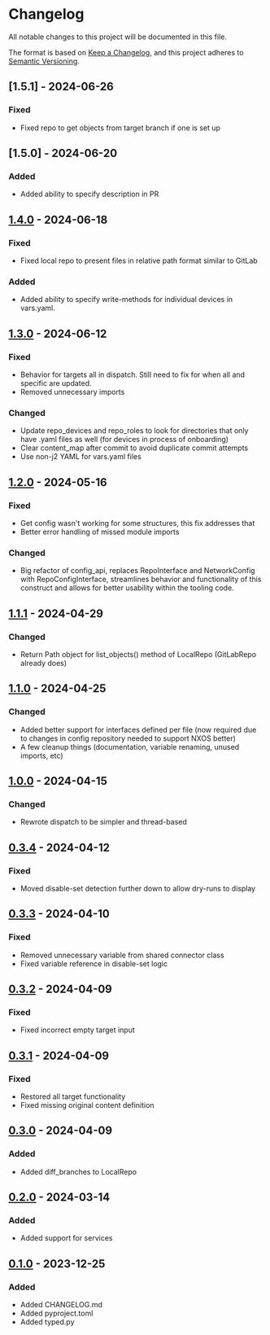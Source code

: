 # Changelog

All notable changes to this project will be documented in this file.

The format is based on [Keep a Changelog](https://keepachangelog.com/en/1.1.0/),
and this project adheres to [Semantic Versioning](https://semver.org/spec/v2.0.0.html).

## [1.5.1] - 2024-06-26

### Fixed

- Fixed repo to get objects from target branch if one is set up

## [1.5.0] - 2024-06-20

### Added

- Added ability to specify description in PR

## [1.4.0] - 2024-06-18

### Fixed

- Fixed local repo to present files in relative path format similar to GitLab

### Added

- Added ability to specify write-methods for individual devices in vars.yaml.

## [1.3.0] - 2024-06-12

### Fixed

- Behavior for targets all in dispatch. Still need to fix for when all and specific are
  updated.
- Removed unnecessary imports

### Changed

- Update repo_devices and repo_roles to look for directories that only have .yaml files
  as well (for devices in process of onboarding)
- Clear content_map after commit to avoid duplicate commit attempts
- Use non-j2 YAML for vars.yaml files

## [1.2.0] - 2024-05-16

### Fixed

- Get config wasn't working for some structures, this fix addresses that
- Better error handling of missed module imports

### Changed

- Big refactor of config_api, replaces RepoInterface and NetworkConfig with
  RepoConfigInterface, streamlines behavior and functionality of this construct and allows
  for better usability within the tooling code.

## [1.1.1] - 2024-04-29

### Changed

- Return Path object for list_objects() method of LocalRepo (GitLabRepo already does)

## [1.1.0] - 2024-04-25

### Changed

- Added better support for interfaces defined per file (now required due to changes in
  config repository needed to support NXOS better)
- A few cleanup things (documentation, variable renaming, unused imports, etc)

## [1.0.0] - 2024-04-15

### Changed

- Rewrote dispatch to be simpler and thread-based

## [0.3.4] - 2024-04-12

### Fixed

- Moved disable-set detection further down to allow dry-runs to display

## [0.3.3] - 2024-04-10

### Fixed

- Removed unnecessary variable from shared connector class
- Fixed variable reference in disable-set logic

## [0.3.2] - 2024-04-09

### Fixed

- Fixed incorrect empty target input

## [0.3.1] - 2024-04-09

### Fixed

- Restored all target functionality
- Fixed missing original content definition

## [0.3.0] - 2024-04-09

### Added

- Added diff_branches to LocalRepo

## [0.2.0] - 2024-03-14

### Added

- Added support for services

## [0.1.0] - 2023-12-25

### Added

- Added CHANGELOG.md
- Added pyproject.toml
- Added typed.py

[1.4.0]: https://gitlab.com/doubleverify/techops/sre/dv_sre_lib/-/tags/v1.3.0..v1.4.0
[1.3.0]: https://gitlab.com/doubleverify/techops/sre/dv_sre_lib/-/tags/v1.2.0..v1.3.0
[1.2.0]: https://gitlab.com/doubleverify/techops/sre/dv_sre_lib/-/tags/v1.1.1..v1.2.0
[1.1.1]: https://gitlab.com/doubleverify/techops/sre/dv_sre_lib/-/tags/v1.1.0..v1.1.1
[1.1.0]: https://gitlab.com/doubleverify/techops/sre/dv_sre_lib/-/tags/v1.0.0..v1.1.0
[1.0.0]: https://gitlab.com/doubleverify/techops/sre/dv_sre_lib/-/tags/v0.3.4..v1.0.0
[0.3.4]: https://gitlab.com/doubleverify/techops/sre/dv_sre_lib/-/tags/v0.3.3..v0.3.4
[0.3.3]: https://gitlab.com/doubleverify/techops/sre/dv_sre_lib/-/tags/v0.3.2..v0.3.3
[0.3.2]: https://gitlab.com/doubleverify/techops/sre/dv_sre_lib/-/tags/v0.3.1..v0.3.2
[0.3.1]: https://gitlab.com/doubleverify/techops/sre/dv_sre_lib/-/tags/v0.3.0..v0.3.1
[0.3.0]: https://gitlab.com/doubleverify/techops/sre/dv_sre_lib/-/tags/v0.2.0..v0.3.0
[0.2.0]: https://gitlab.com/doubleverify/techops/sre/dv_sre_lib/-/tags/v0.1.0..v0.2.0
[0.1.0]: https://gitlab.com/doubleverify/techops/sre/dv_sre_lib/-/tags/v0.1.0
